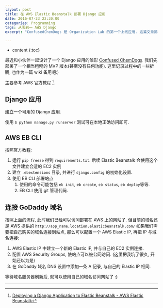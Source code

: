 ```yaml
---
layout: post
title: 在 AWS Elastic Beanstalk 部署 Django 应用
date: 2016-07-23 22:30:00
categories: Programming
tags: 从零到一 AWS Django
excerpt: "ConfusedChemDogs 是 Organization Lab 的第一个上线应用. 这篇文章简单记录了最初版本的部署过程."

---
```


* content
{:toc}

最近和小伙伴一起设计了一个 Django 应用的雏形 [Confused ChemDogs](http://confusedchemdogs.club/). 我们先部署了一个相当粗糙的 MVP 版本(甚至没有任何功能). 这里记录过程中的一些折腾, 也作为一篇 wiki 备用吧:)

主要参考 AWS 官方教程 [^1].

## Django 应用

建立一个可用的 Django 应用.

使用 `$ python manage.py runserver` 测试可在本地正确访问即可.

## AWS EB CLI

按照官方教程:

1. 运行 `pip freeze` 得到 `requirements.txt`. 后续 Elastic Beanstalk 会使用这个文件建立合适的 EC2 实例
2. 建立 `.ebextensions` 目录, 并进行 `django.config` 的初始化设置.
3. 使用 EB CLI 部署站点
    1. 使用的命令可能包括 `eb init`, `eb create`, `eb status`, `eb deploy`等等.
    2. EB CLI 使用 git 管理代码.

## 连接 GoDaddy 域名

按照上面的流程, 此时我们已经可以访问部署在 AWS 上的网站了. 但目前的域名还是 AWS 提供的 `http://app_name.location.elasticbeanstalk.com/` 如果我们需要把自己购买的域名连接到站点, 那么可以配置一个 AWS Elastic IP, 再把 IP 与域名连接:

1. AWS Elastic IP 中建立一个新的 Elastic IP, 并与自己的 EC2 实例连接.
2. 配置 AWS Security Groups, 使站点可以被公网访问. (这里把我坑了很久, 开始还以为是)
3. 在 GoDaddy 域名 DNS 设置中添加一条 A 记录, 与自己的 Elastic IP 相同.

等待域名服务器刷新后, 就可以使用自己的域名访问网站了 :)

---

[^1]: [Deploying a Django Application to Elastic Beanstalk - AWS Elastic Beanstalk](http://docs.aws.amazon.com/elasticbeanstalk/latest/dg/create-deploy-python-django.html)
